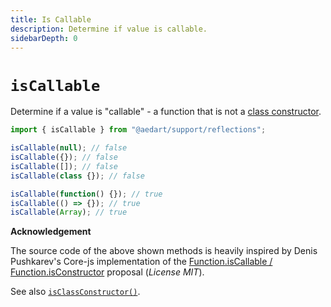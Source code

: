 ```yaml
---
title: Is Callable
description: Determine if value is callable.
sidebarDepth: 0
---
```


# `isCallable` <Badge type="tip" text="Available since v0.7" vertical="middle" />

Determine if a value is "callable" - a function that is not a [class constructor](./isClassConstructor.md).

```js
import { isCallable } from "@aedart/support/reflections";

isCallable(null); // false
isCallable({}); // false
isCallable([]); // false
isCallable(class {}); // false

isCallable(function() {}); // true
isCallable(() => {}); // true
isCallable(Array); // true

```

**Acknowledgement**

The source code of the above shown methods is heavily inspired by Denis Pushkarev's Core-js implementation of the [Function.isCallable / Function.isConstructor](https://github.com/zloirock/core-js#function-iscallable-isconstructor-) proposal (_License MIT_).

See also [`isClassConstructor()`](./isClassConstructor.md).